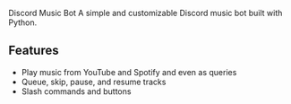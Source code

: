 Discord Music Bot
A simple and customizable Discord music bot built with Python.

## Features
- Play music from YouTube and Spotify and even as queries
- Queue, skip, pause, and resume tracks
- Slash commands and buttons
